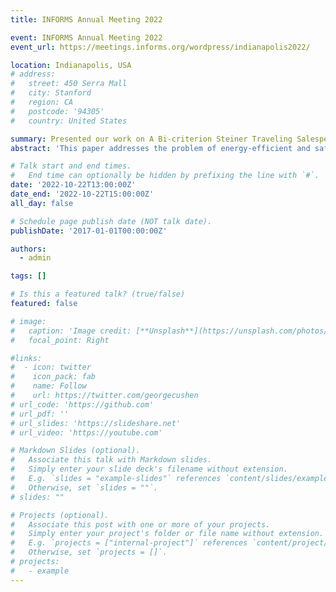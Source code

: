 ```yaml
---
title: INFORMS Annual Meeting 2022

event: INFORMS Annual Meeting 2022
event_url: https://meetings.informs.org/wordpress/indianapolis2022/

location: Indianapolis, USA
# address:
#   street: 450 Serra Mall
#   city: Stanford
#   region: CA
#   postcode: '94305'
#   country: United States

summary: Presented our work on A Bi-criterion Steiner Traveling Salesperson Problem with Time Windows for Last-Mile Electric Vehicle Logistics at a contributed session.
abstract: 'This paper addresses the problem of energy-efficient and safe routing of last-mile electric freight vehicles. With the rising environmental footprint of the transportation sector and the growing popularity of E-Commerce, freight companies are likely to benefit from optimal time-window-feasible tours that minimize energy usage while reducing traffic conflicts at intersections and thereby improving safety. We formulate this problem as a Bi-criterion Steiner Traveling Salesperson Problem with Time Windows (BSTSPTW) with energy consumed and the number of left turns at intersections as the two objectives while also considering regenerative braking capabilities. We first discuss an exact mixed-integer programming model with scalarization to enumerate points on the efficiency frontier for small instances. For larger networks, we develop an efficient local search-based heuristic, which uses several operators to intensify and diversify the search process. We demonstrate the utility of the proposed methods using benchmark data and real-world instances from Amazon delivery routes in Austin, US. Comparisons with state-of-the-art solvers shows that our heuristics can generate near-optimal solutions within reasonable time budgets, effectively balancing energy efficiency and safety under practical delivery constraints.'

# Talk start and end times.
#   End time can optionally be hidden by prefixing the line with `#`.
date: '2022-10-22T13:00:00Z'
date_end: '2022-10-22T15:00:00Z'
all_day: false

# Schedule page publish date (NOT talk date).
publishDate: '2017-01-01T00:00:00Z'

authors:
  - admin

tags: []

# Is this a featured talk? (true/false)
featured: false

# image:
#   caption: 'Image credit: [**Unsplash**](https://unsplash.com/photos/bzdhc5b3Bxs)'
#   focal_point: Right

#links:
#  - icon: twitter
#    icon_pack: fab
#    name: Follow
#    url: https://twitter.com/georgecushen
# url_code: 'https://github.com'
# url_pdf: ''
# url_slides: 'https://slideshare.net'
# url_video: 'https://youtube.com'

# Markdown Slides (optional).
#   Associate this talk with Markdown slides.
#   Simply enter your slide deck's filename without extension.
#   E.g. `slides = "example-slides"` references `content/slides/example-slides.md`.
#   Otherwise, set `slides = ""`.
# slides: ""

# Projects (optional).
#   Associate this post with one or more of your projects.
#   Simply enter your project's folder or file name without extension.
#   E.g. `projects = ["internal-project"]` references `content/project/deep-learning/index.md`.
#   Otherwise, set `projects = []`.
# projects:
#   - example
---
```


<!-- {{% callout note %}}
Click on the **Slides** button above to view the built-in slides feature.
{{% /callout %}}

Slides can be added in a few ways:

- **Create** slides using Hugo Blox Builder's [_Slides_](https://docs.hugoblox.com/reference/content-types/) feature and link using `slides` parameter in the front matter of the talk file
- **Upload** an existing slide deck to `static/` and link using `url_slides` parameter in the front matter of the talk file
- **Embed** your slides (e.g. Google Slides) or presentation video on this page using [shortcodes](https://docs.hugoblox.com/reference/markdown/).

Further event details, including [page elements](https://docs.hugoblox.com/reference/markdown/) such as image galleries, can be added to the body of this page. -->
